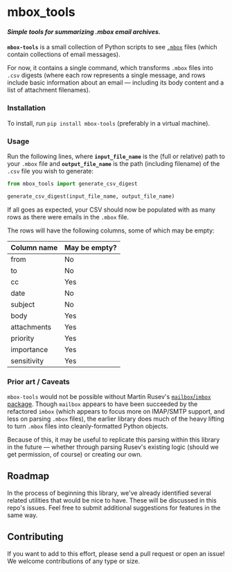 # mbox_tools

#### _Simple tools for summarizing .mbox email archives._

**`mbox-tools`** is a small collection of Python scripts to see  [`.mbox`](https://en.wikipedia.org/wiki/Mbox) files (which contain collections of email messages).

For now, it contains a single command, which transforms `.mbox` files into `.csv` digests (where each row represents a single message, and rows include basic information about an email — including its body content and a list of attachment filenames).

### Installation

To install, run `pip install mbox-tools` (preferably in a virtual machine).


### Usage

Run the following lines, where **`input_file_name`** is the (full or relative) path to your `.mbox` file and **`output_file_name`** is the path (including filename) of the `.csv` file you wish to generate:

```python
from mbox_tools import generate_csv_digest

generate_csv_digest(input_file_name, output_file_name)
```

If all goes as expected, your CSV should now be populated with as many rows as there were emails in the `.mbox` file.

The rows will have the following columns, some of which may be empty:

| Column name | May be empty? |
|:--|:--|
| from | No |
| to | No |
| cc | Yes |
| date | No |
| subject | No |
| body | Yes |
| attachments | Yes |
| priority | Yes |
| importance | Yes |
| sensitivity | Yes |


### Prior art / Caveats

`mbox-tools` would not be possible without Martin Rusev's [`mailbox`/`imbox` package](https://github.com/martinrusev/imbox/). Though `mailbox` appears to have been succeeded by the refactored `imbox` (which appears to focus more on IMAP/SMTP support, and less on parsing `.mbox` files), the earlier library does much of the heavy lifting to turn `.mbox` files into cleanly-formatted Python objects.

Because of this, it may be useful to replicate this parsing within this library in the future — whether through parsing Rusev's existing logic (should we get permission, of course) or creating our own.


## Roadmap

In the process of beginning this library, we've already identified several related utilities that would be nice to have. These will be discussed in this repo's issues. Feel free to submit additional suggestions for features in the same way.


## Contributing

If you want to add to this effort, please send a pull request or open an issue! We welcome contributions of any type or size.
